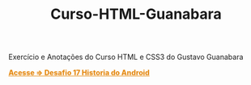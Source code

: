 # Curso-HTML-Guanabara
<style>

body {
    padding: 15px;
}

.container-lg.px-3.my-5.markdown-body {
    background-color: black;
    color: white;
    padding: 100px 40px;
    box-shadow: 0px 0px 20px black;
    border-radius: 15px;
}

h1{
    text-align: center;
    padding-bottom: 40px;
}

a {
    font-weight: 800;
    color: #e58b16;
}
</style>

<container class="conteudo">
Exercício e Anotações do Curso HTML e CSS3 do Gustavo Guanabara

<a href="https://wandersonhrodrigues.github.io/Curso-HTML-Guanabara/desafios/ex017_desafio/des010" target="_blank">Acesse => Desafio 17 Historia do Android</a>
</container><!--    conteudo    -->
